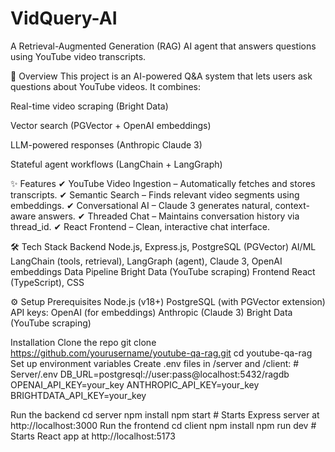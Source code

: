 # VidQuery-AI
A Retrieval-Augmented Generation (RAG) AI agent that answers questions using YouTube video transcripts.

📌 Overview
This project is an AI-powered Q&A system that lets users ask questions about YouTube videos. It combines:

Real-time video scraping (Bright Data)

Vector search (PGVector + OpenAI embeddings)

LLM-powered responses (Anthropic Claude 3)

Stateful agent workflows (LangChain + LangGraph)

✨ Features
✔ YouTube Video Ingestion – Automatically fetches and stores transcripts.
✔ Semantic Search – Finds relevant video segments using embeddings.
✔ Conversational AI – Claude 3 generates natural, context-aware answers.
✔ Threaded Chat – Maintains conversation history via thread_id.
✔ React Frontend – Clean, interactive chat interface.

🛠 Tech Stack
Backend	Node.js, Express.js, PostgreSQL (PGVector)
AI/ML	LangChain (tools, retrieval), LangGraph (agent), Claude 3, OpenAI embeddings
Data Pipeline	Bright Data (YouTube scraping)
Frontend	React (TypeScript), CSS

⚙️ Setup
Prerequisites
Node.js (v18+)
PostgreSQL (with PGVector extension)
API keys:
OpenAI (for embeddings)
Anthropic (Claude 3)
Bright Data (YouTube scraping)

Installation
  Clone the repo
    git clone https://github.com/yourusername/youtube-qa-rag.git
    cd youtube-qa-rag
  Set up environment variables
    Create .env files in /server and /client:
    # Server/.env
    DB_URL=postgresql://user:pass@localhost:5432/ragdb
    OPENAI_API_KEY=your_key
    ANTHROPIC_API_KEY=your_key
    BRIGHTDATA_API_KEY=your_key
  
Run the backend
  cd server
  npm install
  npm start  # Starts Express server at http://localhost:3000
Run the frontend
  cd client
  npm install
  npm run dev  # Starts React app at http://localhost:5173
